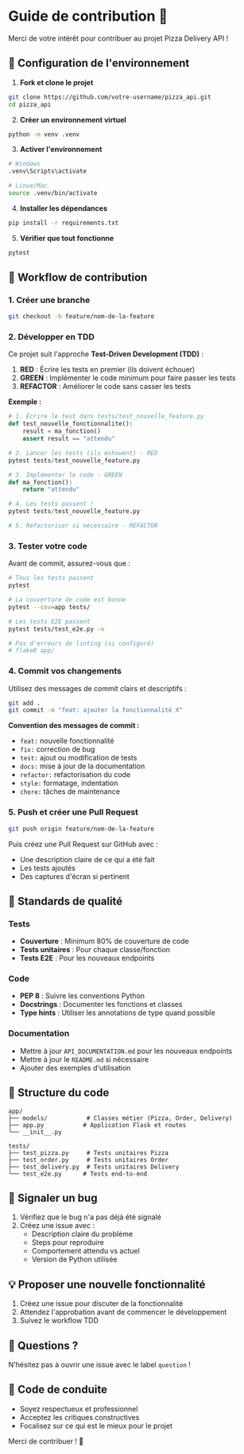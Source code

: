 # Guide de contribution 🤝

Merci de votre intérêt pour contribuer au projet Pizza Delivery API !

## 🚀 Configuration de l'environnement

1. **Fork et clone le projet**
```bash
git clone https://github.com/votre-username/pizza_api.git
cd pizza_api
```

2. **Créer un environnement virtuel**
```bash
python -m venv .venv
```

3. **Activer l'environnement**
```bash
# Windows
.venv\Scripts\activate

# Linux/Mac
source .venv/bin/activate
```

4. **Installer les dépendances**
```bash
pip install -r requirements.txt
```

5. **Vérifier que tout fonctionne**
```bash
pytest
```

## 📝 Workflow de contribution

### 1. Créer une branche
```bash
git checkout -b feature/nom-de-la-feature
```

### 2. Développer en TDD

Ce projet suit l'approche **Test-Driven Development (TDD)** :

1. **RED** : Écrire les tests en premier (ils doivent échouer)
2. **GREEN** : Implémenter le code minimum pour faire passer les tests
3. **REFACTOR** : Améliorer le code sans casser les tests

**Exemple :**
```python
# 1. Écrire le test dans tests/test_nouvelle_feature.py
def test_nouvelle_fonctionnalite():
    result = ma_fonction()
    assert result == "attendu"

# 2. Lancer les tests (ils échouent) - RED
pytest tests/test_nouvelle_feature.py

# 3. Implémenter le code - GREEN
def ma_fonction():
    return "attendu"

# 4. Les tests passent !
pytest tests/test_nouvelle_feature.py

# 5. Refactoriser si nécessaire - REFACTOR
```

### 3. Tester votre code

Avant de commit, assurez-vous que :

```bash
# Tous les tests passent
pytest

# La couverture de code est bonne
pytest --cov=app tests/

# Les tests E2E passent
pytest tests/test_e2e.py -v

# Pas d'erreurs de linting (si configuré)
# flake8 app/
```

### 4. Commit vos changements

Utilisez des messages de commit clairs et descriptifs :

```bash
git add .
git commit -m "feat: ajouter la fonctionnalité X"
```

**Convention des messages de commit :**
- `feat:` nouvelle fonctionnalité
- `fix:` correction de bug
- `test:` ajout ou modification de tests
- `docs:` mise à jour de la documentation
- `refactor:` refactorisation du code
- `style:` formatage, indentation
- `chore:` tâches de maintenance

### 5. Push et créer une Pull Request

```bash
git push origin feature/nom-de-la-feature
```

Puis créez une Pull Request sur GitHub avec :
- Une description claire de ce qui a été fait
- Les tests ajoutés
- Des captures d'écran si pertinent

## 🧪 Standards de qualité

### Tests
- **Couverture** : Minimum 80% de couverture de code
- **Tests unitaires** : Pour chaque classe/fonction
- **Tests E2E** : Pour les nouveaux endpoints

### Code
- **PEP 8** : Suivre les conventions Python
- **Docstrings** : Documenter les fonctions et classes
- **Type hints** : Utiliser les annotations de type quand possible

### Documentation
- Mettre à jour `API_DOCUMENTATION.md` pour les nouveaux endpoints
- Mettre à jour le `README.md` si nécessaire
- Ajouter des exemples d'utilisation

## 📁 Structure du code

```
app/
├── models/           # Classes métier (Pizza, Order, Delivery)
├── app.py           # Application Flask et routes
└── __init__.py

tests/
├── test_pizza.py     # Tests unitaires Pizza
├── test_order.py     # Tests unitaires Order
├── test_delivery.py  # Tests unitaires Delivery
└── test_e2e.py      # Tests end-to-end
```

## 🐛 Signaler un bug

1. Vérifiez que le bug n'a pas déjà été signalé
2. Créez une issue avec :
   - Description claire du problème
   - Steps pour reproduire
   - Comportement attendu vs actuel
   - Version de Python utilisée

## 💡 Proposer une nouvelle fonctionnalité

1. Créez une issue pour discuter de la fonctionnalité
2. Attendez l'approbation avant de commencer le développement
3. Suivez le workflow TDD

## 🤔 Questions ?

N'hésitez pas à ouvrir une issue avec le label `question` !

## 📜 Code de conduite

- Soyez respectueux et professionnel
- Acceptez les critiques constructives
- Focalisez sur ce qui est le mieux pour le projet

Merci de contribuer ! 🍕
